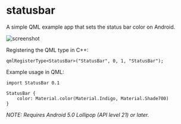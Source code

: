 # statusbar
A simple QML example app that sets the status bar color on Android.

![screenshot](https://github.com/jpnurmi/statusbar/raw/master/statusbar.png)

Registering the QML type in C++:

    qmlRegisterType<StatusBar>("StatusBar", 0, 1, "StatusBar");

Example usage in QML:

    import StatusBar 0.1

    StatusBar {
        color: Material.color(Material.Indigo, Material.Shade700)
    }

*NOTE: Requires Android 5.0 Lollipop (API level 21) or later.*
